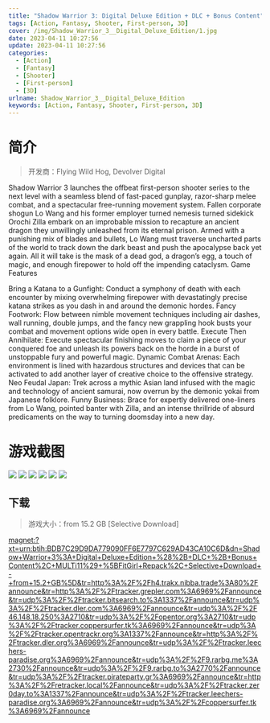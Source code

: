 ```yaml
---
title: "Shadow Warrior 3: Digital Deluxe Edition + DLC + Bonus Content"
tags: [Action, Fantasy, Shooter, First-person, 3D]
cover: /img/Shadow_Warrior_3__Digital_Deluxe_Edition/1.jpg
date: 2023-04-11 10:27:56
update: 2023-04-11 10:27:56
categories: 
  - [Action]
  - [Fantasy]
  - [Shooter]
  - [First-person]
  - [3D]
urlname: Shadow_Warrior_3__Digital_Deluxe_Edition
keywords: [Action, Fantasy, Shooter, First-person, 3D]
---
```

# 简介

> 开发商：Flying Wild Hog, Devolver Digital

Shadow Warrior 3 launches the offbeat first-person shooter series to the next level with a seamless blend of fast-paced gunplay, razor-sharp melee combat, and a spectacular free-running movement system.
Fallen corporate shogun Lo Wang and his former employer turned nemesis turned sidekick Orochi Zilla embark on an improbable mission to recapture an ancient dragon they unwillingly unleashed from its eternal prison. Armed with a punishing mix of blades and bullets, Lo Wang must traverse uncharted parts of the world to track down the dark beast and push the apocalypse back yet again. All it will take is the mask of a dead god, a dragon’s egg, a touch of magic, and enough firepower to hold off the impending cataclysm.
Game Features

Bring a Katana to a Gunfight: Conduct a symphony of death with each encounter by mixing overwhelming firepower with devastatingly precise katana strikes as you dash in and around the demonic hordes.
Fancy Footwork: Flow between nimble movement techniques including air dashes, wall running, double jumps, and the fancy new grappling hook busts your combat and movement options wide open in every battle.
Execute Then Annihilate: Execute spectacular finishing moves to claim a piece of your conquered foe and unleash its powers back on the horde in a burst of unstoppable fury and powerful magic.
Dynamic Combat Arenas: Each environment is lined with hazardous structures and devices that can be activated to add another layer of creative choice to the offensive strategy.
Neo Feudal Japan: Trek across a mythic Asian land infused with the magic and technology of ancient samurai, now overrun by the demonic yokai from Japanese folklore.
Funny Business: Brace for expertly delivered one-liners from Lo Wang, pointed banter with Zilla, and an intense thrillride of absurd predicaments on the way to turning doomsday into a new day.

# 游戏截图

![](/img/Shadow_Warrior_3__Digital_Deluxe_Edition/2.jpg)
![](/img/Shadow_Warrior_3__Digital_Deluxe_Edition/3.jpg)
![](/img/Shadow_Warrior_3__Digital_Deluxe_Edition/4.jpg)
![](/img/Shadow_Warrior_3__Digital_Deluxe_Edition/5.jpg)
![](/img/Shadow_Warrior_3__Digital_Deluxe_Edition/6.jpg)
![](/img/Shadow_Warrior_3__Digital_Deluxe_Edition/7.jpg)


## 下载

> 游戏大小：from 15.2 GB [Selective Download]

[magnet:?xt=urn:btih:BDB7C29D9DA779090FF6E7797C629AD43CA10C6D&amp;dn=Shadow+Warrior+3%3A+Digital+Deluxe+Edition+%28%2B+DLC+%2B+Bonus+Content%2C+MULTi11%29+%5BFitGirl+Repack%2C+Selective+Download+-+from+15.2+GB%5D&amp;tr=http%3A%2F%2Fh4.trakx.nibba.trade%3A80%2Fannounce&amp;tr=http%3A%2F%2Ftracker.grepler.com%3A6969%2Fannounce&amp;tr=udp%3A%2F%2Ftracker.bitsearch.to%3A1337%2Fannounce&amp;tr=udp%3A%2F%2Ftracker.dler.com%3A6969%2Fannounce&amp;tr=udp%3A%2F%2F46.148.18.250%3A2710&amp;tr=udp%3A%2F%2Fopentor.org%3A2710&amp;tr=udp%3A%2F%2Ftracker.coppersurfer.tk%3A6969%2Fannounce&amp;tr=udp%3A%2F%2Ftracker.opentrackr.org%3A1337%2Fannounce&amp;tr=http%3A%2F%2Ftracker.dler.org%3A6969%2Fannounce&amp;tr=udp%3A%2F%2Ftracker.leechers-paradise.org%3A6969%2Fannounce&amp;tr=udp%3A%2F%2F9.rarbg.me%3A2730%2Fannounce&amp;tr=udp%3A%2F%2F9.rarbg.to%3A2770%2Fannounce&amp;tr=udp%3A%2F%2Ftracker.pirateparty.gr%3A6969%2Fannounce&amp;tr=http%3A%2F%2Fretracker.local%2Fannounce&amp;tr=udp%3A%2F%2Ftracker.zer0day.to%3A1337%2Fannounce&amp;tr=udp%3A%2F%2Ftracker.leechers-paradise.org%3A6969%2Fannounce&amp;tr=udp%3A%2F%2Fcoppersurfer.tk%3A6969%2Fannounce](magnet:?xt=urn:btih:BDB7C29D9DA779090FF6E7797C629AD43CA10C6D&amp;dn=Shadow+Warrior+3%3A+Digital+Deluxe+Edition+%28%2B+DLC+%2B+Bonus+Content%2C+MULTi11%29+%5BFitGirl+Repack%2C+Selective+Download+-+from+15.2+GB%5D&amp;tr=http%3A%2F%2Fh4.trakx.nibba.trade%3A80%2Fannounce&amp;tr=http%3A%2F%2Ftracker.grepler.com%3A6969%2Fannounce&amp;tr=udp%3A%2F%2Ftracker.bitsearch.to%3A1337%2Fannounce&amp;tr=udp%3A%2F%2Ftracker.dler.com%3A6969%2Fannounce&amp;tr=udp%3A%2F%2F46.148.18.250%3A2710&amp;tr=udp%3A%2F%2Fopentor.org%3A2710&amp;tr=udp%3A%2F%2Ftracker.coppersurfer.tk%3A6969%2Fannounce&amp;tr=udp%3A%2F%2Ftracker.opentrackr.org%3A1337%2Fannounce&amp;tr=http%3A%2F%2Ftracker.dler.org%3A6969%2Fannounce&amp;tr=udp%3A%2F%2Ftracker.leechers-paradise.org%3A6969%2Fannounce&amp;tr=udp%3A%2F%2F9.rarbg.me%3A2730%2Fannounce&amp;tr=udp%3A%2F%2F9.rarbg.to%3A2770%2Fannounce&amp;tr=udp%3A%2F%2Ftracker.pirateparty.gr%3A6969%2Fannounce&amp;tr=http%3A%2F%2Fretracker.local%2Fannounce&amp;tr=udp%3A%2F%2Ftracker.zer0day.to%3A1337%2Fannounce&amp;tr=udp%3A%2F%2Ftracker.leechers-paradise.org%3A6969%2Fannounce&amp;tr=udp%3A%2F%2Fcoppersurfer.tk%3A6969%2Fannounce)